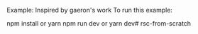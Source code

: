 Example: Inspired by gaeron's work
To run this example:

npm install or yarn
npm run dev or yarn dev# rsc-from-scratch
